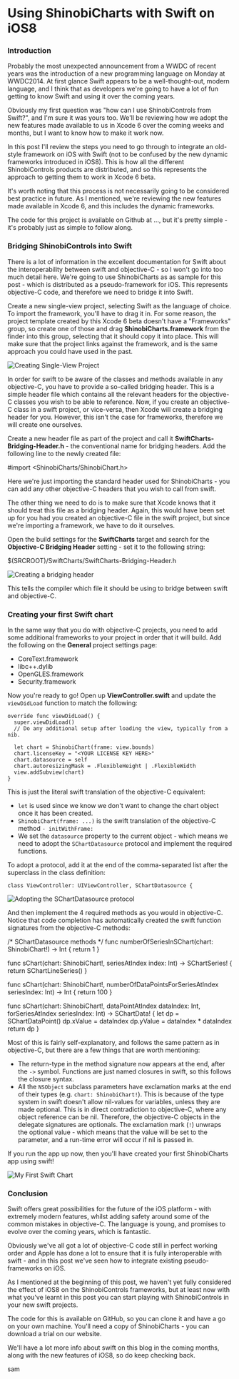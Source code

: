 # Using ShinobiCharts with Swift on iOS8

### Introduction

Probably the most unexpected announcement from a WWDC of recent years was the
introduction of a new programming language on Monday at WWDC2014. At first
glance Swift appears to be a well-thought-out, modern language, and I think that
as developers we're going to have a lot of fun getting to know Swift and using
it over the coming years.

Obviously my first question was "how can I use ShinobiControls from Swift?", and
I'm sure it was yours too. We'll be reviewing how we adopt the new features made
available to us in Xcode 6 over the coming weeks and months, but I want to know
how to make it work now.

In this post I'll review the steps you need to go through to integrate an 
old-style framework on iOS with Swift (not to be confused by the new dynamic
frameworks introduced in iOS8). This is how all the different ShinobiControls
products are distributed, and so this represents the approach to getting them
to work in Xcode 6 beta.

It's worth noting that this process is not necessarily going to be considered
best practice in future. As I mentioned, we're reviewing the new features made
available in Xcode 6, and this includes the dynamic frameworks.

The code for this project is available on Github at ..., but it's pretty simple -
it's probably just as simple to follow along.


### Bridging ShinobiControls into Swift

There is a lot of information in the excellent documentation for Swift about
the interoperability between swift and objective-C - so I won't go into too much
detail here. We're going to use ShinobiCharts as as sample for this post - which
is distributed as a pseudo-framework for iOS. This represents objective-C code,
and therefore we need to bridge it into Swift.

Create a new single-view project, selecting Swift as the language of choice. To
import the framework, you'll have to drag it in. For some reason, the project
template created by this Xcode 6 beta doesn't have a "Frameworks" group, so create
one of those and drag __ShinobiCharts.framework__ from the finder into this group,
selecting that it should copy it into place. This will make sure that the project
links against the framework, and is the same approach you could have used in the
past.

![Creating Single-View Project](assets/project-creation.png)

In order for swift to be aware of the classes and methods available in any
objective-C, you have to provide a so-called bridging header. This is a simple
header file which contains all the relevant headers for the objective-C classes
you wish to be able to reference. Now, if you create an objective-C class in a
swift project, or vice-versa, then Xcode will create a bridging header for you.
However, this isn't the case for frameworks, therefore we will create one
ourselves.

Create a new header file as part of the project and call it 
__SwiftCharts-Bridging-Header.h__ - the conventional name for bridging headers.
Add the following line to the newly created file:

  #import <ShinobiCharts/ShinobiChart.h>

Here we're just importing the standard header used for ShinobiCharts - you can
add any other objective-C headers that you wish to call from swift.

The other thing we need to do is to make sure that Xcode knows that it should
treat this file as a bridging header. Again, this would have been set up for you
had you created an objective-C file in the swift project, but since we're importing
a framework, we have to do it ourselves.

Open the build settings for the __SwiftCharts__ target and search for the 
__Objective-C Bridging Header__ setting - set it to the following string:

  $(SRCROOT)/SwiftCharts/SwiftCharts-Bridging-Header.h

![Creating a bridging header](assets/setting-bridging-header.png)

This tells the compiler which file it should be using to bridge between swift
and objective-C.


### Creating your first Swift chart

In the same way that you do with objective-C projects, you need to add some
additional frameworks to your project in order that it will build. Add the
following on the __General__ project settings page:

- CoreText.framework
- libc++.dylib
- OpenGLES.framework
- Security.framework

Now you're ready to go! Open up __ViewController.swift__ and update the 
`viewDidLoad` function to match the following:

    override func viewDidLoad() {
      super.viewDidLoad()
      // Do any additional setup after loading the view, typically from a nib.
      
      let chart = ShinobiChart(frame: view.bounds)
      chart.licenseKey = "<YOUR LICENSE KEY HERE>"
      chart.datasource = self
      chart.autoresizingMask = .FlexibleHeight | .FlexibleWidth
      view.addSubview(chart)
    }

This is just the literal swift translation of the objective-C equivalent:

- `let` is used since we know we don't want to change the chart object once it
has been created.
- `ShinobiChart(frame: ...)` is the swift translation of the objective-C method
`- initWithFrame:`
- We set the `datasource` property to the current object - which means we need
to adopt the `SChartDatasource` protocol and implement the required functions.

To adopt a protocol, add it at the end of the comma-separated list after the
superclass in the class definition:

    class ViewController: UIViewController, SChartDatasource {

![Adopting the SChartDatasource protocol](assets/adopting-protocol.png)

And then implement the 4 required methods as you would in objective-C. Notice that
code completion has automatically created the swift function signatures from the
objective-C methods:

  /* SChartDatasource methods */
  func numberOfSeriesInSChart(chart: ShinobiChart!) -> Int {
    return 1
  }
    
  func sChart(chart: ShinobiChart!, seriesAtIndex index: Int) -> SChartSeries! {
    return SChartLineSeries()
  }
    
  func sChart(chart: ShinobiChart!, numberOfDataPointsForSeriesAtIndex seriesIndex: Int) -> Int {
    return 100
  }
    
  func sChart(chart: ShinobiChart!, dataPointAtIndex dataIndex: Int, forSeriesAtIndex seriesIndex: Int) -> SChartData! {
    let dp = SChartDataPoint()
    dp.xValue = dataIndex
    dp.yValue = dataIndex * dataIndex
    return dp
  }

Most of this is fairly self-explanatory, and follows the same pattern as in objective-C,
but there are a few things that are worth mentioning:

- The return-type in the method signature now appears at the end, after the `->`
symbol. Functions are just named closures in swift, so this follows the closure
syntax.
- All the `NSObject` subclass parameters have exclamation marks at the end of their
types (e.g. `chart: ShinobiChart!`). This is because of the type system in swift
doesn't allow nil-values for variables, unless they are made optional. This is
in direct contradiction to objective-C, where any object reference can be nil.
Therefore, the objective-C objects in the delegate signatures are optionals. The
exclamation mark (`!`) unwraps the optional value - which means that the value will be
set to the parameter, and a run-time error will occur if nil is passed in.

If you run the app up now, then you'll have created your first ShinobiCharts app
using swift!

![My First Swift Chart](assets/my-first-swift-chart.png)


### Conclusion

Swift offers great possibilities for the future of the iOS platform - with
extremely modern features, whilst adding safety around some of the common mistakes
in objective-C. The language is young, and promises to evolve over the coming years,
which is fantastic.

Obviously we've all got a lot of objective-C code still in perfect working order
and Apple has done a lot to ensure that it is fully interoperable with swift - and
in this post we've seen how to integrate existing pseudo-frameworks on iOS.

As I mentioned at the beginning of this post, we haven't yet fully considered the
effect of iOS8 on the ShinobiControls frameworks, but at least now with what you've
learnt in this post you can start playing with ShinobiControls in your new swift
projects.

The code for this is available on GitHub, so you can clone it and have a go on
your own machine. You'll need a copy of ShinobiCharts - you can download a trial
on our website.

We'll have a lot more info about swift on this blog in the coming months, along
with the new features of iOS8, so do keep checking back.

sam